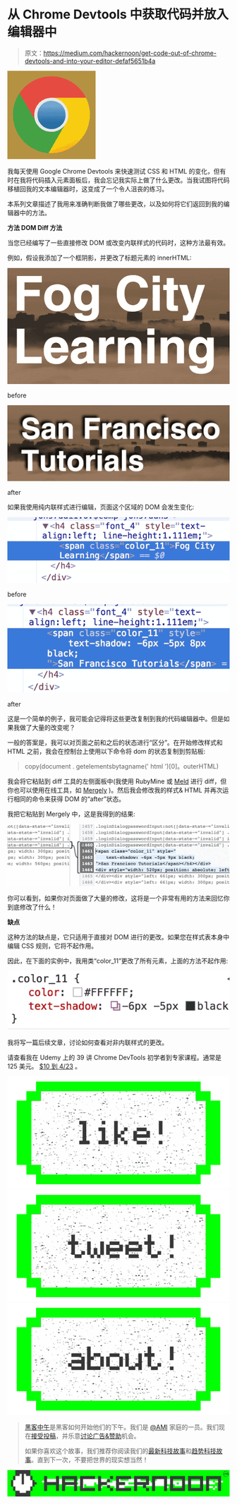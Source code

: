 # 从 Chrome Devtools 中获取代码并放入编辑器中

> 原文：<https://medium.com/hackernoon/get-code-out-of-chrome-devtools-and-into-your-editor-defaf5651b4a>

![](img/09bd5f8f597ee5b894403b4f2168bbd2.png)

我每天使用 Google Chrome Devtools 来快速测试 CSS 和 HTML 的变化，但有时在我将代码插入元素面板后，我会忘记我实际上做了什么更改。当我试图将代码移植回我的文本编辑器时，这变成了一个令人沮丧的练习。

本系列文章描述了我用来准确判断我做了哪些更改，以及如何将它们返回到我的编辑器中的方法。

**方法 DOM Diff 方法**

当您已经编写了一些直接修改 DOM 或改变内联样式的代码时，这种方法最有效。

例如，假设我添加了一个框阴影，并更改了标题元素的 innerHTML:

![](img/4b2ce9e6bce1aa00a97d165e7515a555.png)

before

![](img/f24e35106f6235d65e37b33d3fac9ea6.png)

after

如果我使用纯内联样式进行编辑，页面这个区域的 DOM 会发生变化:

![](img/83e47a9ee22fe7a12acb0aa955ddd1d5.png)

before

![](img/51816ae0a062d79d3059961c89d8ad03.png)

after

这是一个简单的例子，我可能会记得将这些更改复制到我的代码编辑器中。但是如果我做了大量的改变呢？

一般的答案是，我可以对页面之前和之后的状态进行“区分”。在开始修改样式和 HTML 之前，我会在控制台上使用以下命令将 dom 的状态复制到剪贴板:

> copy(document . getelementsbytagname(' html ')[0]。outerHTML)

我会将它粘贴到 diff 工具的左侧面板中(我使用 RubyMine 或 [Meld](http://meldmerge.org/) 进行 diff，但你也可以使用在线工具，如 [Mergely](http://www.mergely.com/editor) )。然后我会修改我的样式& HTML 并再次运行相同的命令来获得 DOM 的“after”状态。

我把它粘贴到 Mergely 中，这是我得到的结果:

![](img/10189b8470b9e08ceadce200cba8af10.png)

你可以看到，如果你对页面做了大量的修改，这将是一个非常有用的方法来回忆你到底修改了什么！

**缺点**

这种方法的缺点是，它只适用于直接对 DOM 进行的更改。如果您在样式表本身中编辑 CSS 规则，它将不起作用。

因此，在下面的实例中，我用类“color_11”更改了所有元素，上面的方法不起作用:

![](img/06f539b6164b193df3aabd81cebd1e7c.png)

我将写一篇后续文章，讨论如何查看对非内联样式的更改。

请查看我在 Udemy 上的 39 讲 Chrome DevTools 初学者到专家课程。通常是 125 美元。 [$10 到 4/23](https://www.udemy.com/master-google-chrome-developer-tools/?couponCode=MEDIUM420) 。

[![](img/50ef4044ecd4e250b5d50f368b775d38.png)](http://bit.ly/HackernoonFB)[![](img/979d9a46439d5aebbdcdca574e21dc81.png)](https://goo.gl/k7XYbx)[![](img/2930ba6bd2c12218fdbbf7e02c8746ff.png)](https://goo.gl/4ofytp)

> [黑客中午](http://bit.ly/Hackernoon)是黑客如何开始他们的下午。我们是 [@AMI](http://bit.ly/atAMIatAMI) 家庭的一员。我们现在[接受投稿](http://bit.ly/hackernoonsubmission)，并乐意[讨论广告&赞助](mailto:partners@amipublications.com)机会。
> 
> 如果你喜欢这个故事，我们推荐你阅读我们的[最新科技故事](http://bit.ly/hackernoonlatestt)和[趋势科技故事](https://hackernoon.com/trending)。直到下一次，不要把世界的现实想当然！

![](img/be0ca55ba73a573dce11effb2ee80d56.png)